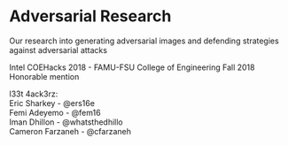 # Adversarial Research
Our research into generating adversarial images and defending strategies against adversarial attacks

Intel COEHacks 2018 - FAMU-FSU College of Engineering Fall 2018\
Honorable mention


l33t 4ack3rz:\
Eric Sharkey - @ers16e\
Femi Adeyemo - @fem16\
Iman Dhillon - @whatsthedhillo\
Cameron Farzaneh - @cfarzaneh
